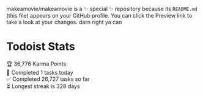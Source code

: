 makeamovie/makeamovie is a ✨ special ✨ repository because its `README.md` (this file) appears on your GitHub profile.
You can click the Preview link to take a look at your changes. darn right ya can

# Todoist Stats

<!-- TODO-IST:START -->
🏆  36,776 Karma Points           
🌸  Completed 1 tasks today           
✅  Completed 26,727 tasks so far           
⏳  Longest streak is 328 days
<!-- TODO-IST:END -->